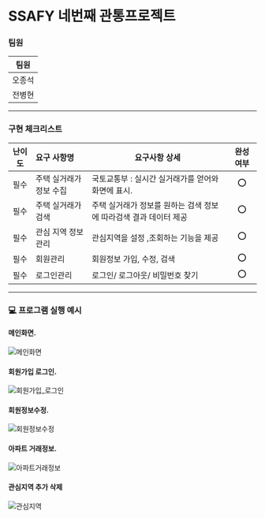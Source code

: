 # SSAFY 네번째 관통프로젝트


### 팀원 

| 팀원   | 
| ------ |
| 오종석 | 
| 전병현 | 

---

### 구현 체크리스트

| 난이도 | 요구 사항명                            | 요구사항 상세                                                  | 완성 여부 |
| :----: | :----------------------------------    | ----------------------------------------------                | :-------: |
|  필수  | 주택 실거래가 정보 수집                  | 국토교통부 : 실시간 실거래가를 얻어와 화면에 표시.                |    ⭕     |
|  필수  | 주택 실거래가 검색                      | 주택 실거래가 정보를 원하는 검색 정보에 따라검색 결과 데이터 제공   |    ⭕     |
|  필수  | 관심 지역 정보 관리                     | 관심지역을 설정 ,조회하는 기능을 제공                             |    ⭕     |
|  필수  | 회원관리                                 | 회원정보 가입, 수정, 검색                                      |    ⭕     |
|  필수  | 로그인관리                                | 로그인/ 로그아웃/ 비밀번호 찾기                                |    ⭕     |


---

### 💻 프로그램 실행 예시
#### 메인화면.
![메인화면](https://user-images.githubusercontent.com/80913353/193598007-9fb6199f-97d8-4b4b-8272-75037171e09d.gif)
#### 회원가입 로그인.
![회원가입_로그인](https://user-images.githubusercontent.com/80913353/193598017-a5561e28-3f49-4720-96e9-e66c2df51121.gif)
#### 회원정보수정.
![회원정보수정](https://user-images.githubusercontent.com/80913353/193598019-db7e93f4-3cf7-413f-9090-c956b639dc64.gif)
#### 아파트 거래정보.
![아파트거래정보](https://user-images.githubusercontent.com/80913353/193598014-a920820f-fbdb-4d52-ba57-d7a0cd719697.gif)
#### 관심지역 추가 삭제
![관심지역](https://user-images.githubusercontent.com/80913353/193598000-b6bd4c6b-3d7e-40cd-aeb6-ec0fc24be4a0.gif)

